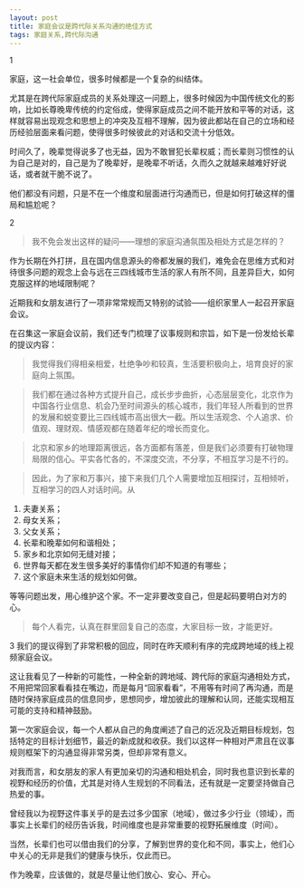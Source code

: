 ```yaml
---
layout: post
title: 家庭会议是跨代际关系沟通的绝佳方式
tags: 家庭关系,跨代际沟通
---
```


1
                
家庭，这一社会单位，很多时候都是一个复杂的纠结体。

尤其是在跨代际家庭成员的关系处理这一问题上，很多时候因为中国传统文化的影响，比如长尊晚卑传统的约定俗成，使得家庭成员之间不能开放和平等的对话，这样就容易出现观念和思想上的冲突及互相不理解，因为彼此都站在自己的立场和经历经验层面来看问题，使得很多时候彼此的对话和交流十分低效。

时间久了，晚辈觉得说多了也无益，因为不敢冒犯长辈权威；而长辈则习惯性的认为自己是对的，自己是为了晚辈好，是晚辈不听话，久而久之就越来越难好好说话，或者就干脆不说了。

他们都没有问题，只是不在一个维度和层面进行沟通而已，但是如何打破这样的僵局和尴尬呢？


2

>我不免会发出这样的疑问——理想的家庭沟通氛围及相处方式是怎样的？

作为长期在外打拼，且在国内信息源头的帝都发展的我们，难免会在思维方式和对待很多问题的观念上会与远在三四线城市生活的家人有所不同，且差异巨大，如何克服这样的地域限制呢？

近期我和女朋友进行了一项非常常规而又特别的试验——组织家里人一起召开家庭会议。

在召集这一家庭会议前，我们还专门梳理了议事规则和宗旨，如下是一份发给长辈的提议内容：
>我觉得我们得相亲相爱，杜绝争吵和较真，生活要积极向上，培育良好的家庭向上氛围。

>我们都在通过各种方式提升自己，成长步步曲折，心态层层变化，北京作为中国各行业信息、机会乃至时间源头的核心城市，我们年轻人所看到的世界的发展和蜕变要比三四线城市高出很大一截。所以生活观念、个人追求、价值观、理财观、情感观都在随着年纪的增长而变化。

>北京和家乡的地理距离很远，各方面都有落差，但是我们必须要有打破物理局限的信心。平实各忙各的，不深度交流，不分享，不相互学习是不行的。

>因此，为了家和万事兴，接下来我们几个人需要增加互相探讨，互相倾听，互相学习的四人对话时间。从
1. 夫妻关系；
2. 母女关系；
3. 父女关系；
4. 长辈和晚辈如何和谐相处；
5. 家乡和北京如何无缝对接；
6. 世界每天都在发生很多美好的事情你们却不知道的有哪些；
7. 这个家庭未来生活的规划如何做。

等等问题出发，用心维护这个家。不一定非要改变自己，但是起码要明白对方的心。

>每个人看完，认真在群里回复自己的态度，大家目标一致，才能更好。

3
我们的提议得到了非常积极的回应，同时在昨天顺利有序的完成跨地域的线上视频家庭会议。

这让我看见了一种新的可能性，一种全新的跨地域、跨代际的家庭沟通相处方式，不用把常回家看看挂在嘴边，而是每月“回家看看”，不用等有时间了再沟通，而是随时保持家庭成员的信息同步，思想同步，增加彼此的理解和认同，还能实现相互可能的支持和精神鼓励。

第一次家庭会议，每一个人都从自己的角度阐述了自己的近况及近期目标规划，包括特定的目标计划细节，最近的新成就和收获。我们以这样一种相对严肃且在议事规则框架下的沟通显得非常另类，但却非常有意义。

对我而言，和女朋友的家人有更加亲切的沟通和相处机会，同时我也意识到长辈的视野和经历的价值，尤其是对待人生规划的不同看法，还有就是一定要坚持做自己热爱的事。

曾经我以为视野这件事关乎的是去过多少国家（地域），做过多少行业（领域），而事实上长辈们的经历告诉我，时间维度也是非常重要的视野拓展维度（时间）。

当然，长辈们也可以借由我们的分享，了解到世界的变化和不同，事实上，他们心中关心的无非是我们的健康与快乐，仅此而已。

作为晚辈，应该做的，就是尽量让他们放心、安心、开心。








